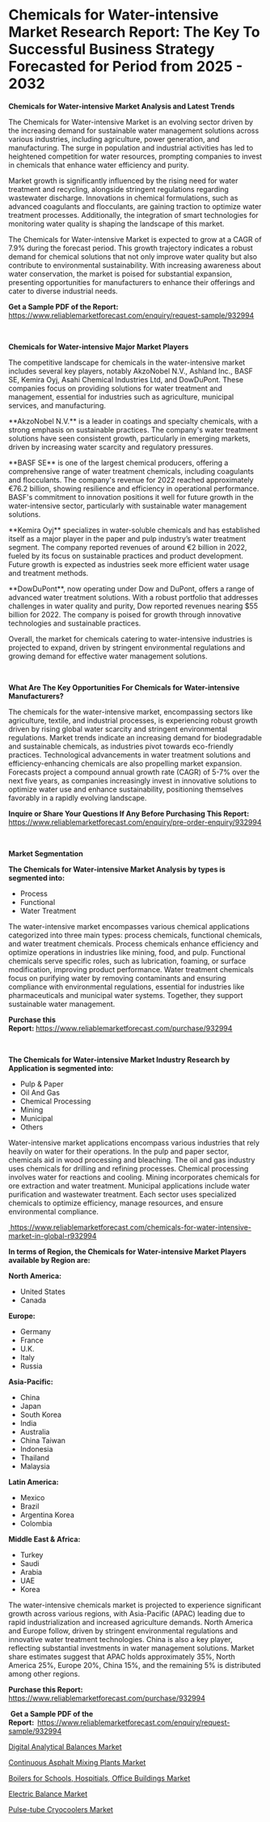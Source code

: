 <p><h1>Chemicals for Water-intensive Market Research Report: The Key To Successful Business Strategy Forecasted for Period from 2025 - 2032</h1></p><p><strong>Chemicals for Water-intensive Market Analysis and Latest Trends</strong></p>
<p><p>The Chemicals for Water-intensive Market is an evolving sector driven by the increasing demand for sustainable water management solutions across various industries, including agriculture, power generation, and manufacturing. The surge in population and industrial activities has led to heightened competition for water resources, prompting companies to invest in chemicals that enhance water efficiency and purity. </p><p>Market growth is significantly influenced by the rising need for water treatment and recycling, alongside stringent regulations regarding wastewater discharge. Innovations in chemical formulations, such as advanced coagulants and flocculants, are gaining traction to optimize water treatment processes. Additionally, the integration of smart technologies for monitoring water quality is shaping the landscape of this market.</p><p>The Chemicals for Water-intensive Market is expected to grow at a CAGR of 7.9% during the forecast period. This growth trajectory indicates a robust demand for chemical solutions that not only improve water quality but also contribute to environmental sustainability. With increasing awareness about water conservation, the market is poised for substantial expansion, presenting opportunities for manufacturers to enhance their offerings and cater to diverse industrial needs.</p></p>
<p><strong>Get a Sample PDF of the Report:&nbsp;</strong> <a href="https://www.reliablemarketforecast.com/enquiry/request-sample/932994?utm_campaign=1842&utm_medium=2&utm_source=Github&utm_content=ia&utm_term=21032025&utm_id=chemicals-for-water-intensive">https://www.reliablemarketforecast.com/enquiry/request-sample/932994</a></p>
<p>&nbsp;</p>
<p><strong>Chemicals for Water-intensive Major Market Players</strong></p>
<p><p>The competitive landscape for chemicals in the water-intensive market includes several key players, notably AkzoNobel N.V., Ashland Inc., BASF SE, Kemira Oyj, Asahi Chemical Industries Ltd, and DowDuPont. These companies focus on providing solutions for water treatment and management, essential for industries such as agriculture, municipal services, and manufacturing.</p><p>**AkzoNobel N.V.** is a leader in coatings and specialty chemicals, with a strong emphasis on sustainable practices. The company's water treatment solutions have seen consistent growth, particularly in emerging markets, driven by increasing water scarcity and regulatory pressures.</p><p>**BASF SE** is one of the largest chemical producers, offering a comprehensive range of water treatment chemicals, including coagulants and flocculants. The company's revenue for 2022 reached approximately €76.2 billion, showing resilience and efficiency in operational performance. BASF's commitment to innovation positions it well for future growth in the water-intensive sector, particularly with sustainable water management solutions.</p><p>**Kemira Oyj** specializes in water-soluble chemicals and has established itself as a major player in the paper and pulp industry’s water treatment segment. The company reported revenues of around €2 billion in 2022, fueled by its focus on sustainable practices and product development. Future growth is expected as industries seek more efficient water usage and treatment methods.</p><p>**DowDuPont**, now operating under Dow and DuPont, offers a range of advanced water treatment solutions. With a robust portfolio that addresses challenges in water quality and purity, Dow reported revenues nearing $55 billion for 2022. The company is poised for growth through innovative technologies and sustainable practices.</p><p>Overall, the market for chemicals catering to water-intensive industries is projected to expand, driven by stringent environmental regulations and growing demand for effective water management solutions.</p></p>
<p>&nbsp;</p>
<p><strong>What Are The Key Opportunities For Chemicals for Water-intensive Manufacturers?</strong></p>
<p><p>The chemicals for the water-intensive market, encompassing sectors like agriculture, textile, and industrial processes, is experiencing robust growth driven by rising global water scarcity and stringent environmental regulations. Market trends indicate an increasing demand for biodegradable and sustainable chemicals, as industries pivot towards eco-friendly practices. Technological advancements in water treatment solutions and efficiency-enhancing chemicals are also propelling market expansion. Forecasts project a compound annual growth rate (CAGR) of 5-7% over the next five years, as companies increasingly invest in innovative solutions to optimize water use and enhance sustainability, positioning themselves favorably in a rapidly evolving landscape.</p></p>
<p><strong>Inquire or Share Your Questions If Any Before Purchasing This Report:</strong> <a href="https://www.reliablemarketforecast.com/enquiry/pre-order-enquiry/932994?utm_campaign=1842&utm_medium=2&utm_source=Github&utm_content=ia&utm_term=21032025&utm_id=chemicals-for-water-intensive">https://www.reliablemarketforecast.com/enquiry/pre-order-enquiry/932994</a></p>
<p>&nbsp;</p>
<p><strong>Market Segmentation</strong></p>
<p><strong>The Chemicals for Water-intensive Market Analysis by types is segmented into:</strong></p>
<p><ul><li>Process</li><li>Functional</li><li>Water Treatment</li></ul></p>
<p><p>The water-intensive market encompasses various chemical applications categorized into three main types: process chemicals, functional chemicals, and water treatment chemicals. Process chemicals enhance efficiency and optimize operations in industries like mining, food, and pulp. Functional chemicals serve specific roles, such as lubrication, foaming, or surface modification, improving product performance. Water treatment chemicals focus on purifying water by removing contaminants and ensuring compliance with environmental regulations, essential for industries like pharmaceuticals and municipal water systems. Together, they support sustainable water management.</p></p>
<p><strong>Purchase this Report:&nbsp;</strong><a href="https://www.reliablemarketforecast.com/purchase/932994?utm_campaign=1842&utm_medium=2&utm_source=Github&utm_content=ia&utm_term=21032025&utm_id=chemicals-for-water-intensive">https://www.reliablemarketforecast.com/purchase/932994</a></p>
<p>&nbsp;</p>
<p><strong>The Chemicals for Water-intensive Market Industry Research by Application is segmented into:</strong></p>
<p><ul><li>Pulp & Paper</li><li>Oil And Gas</li><li>Chemical Processing</li><li>Mining</li><li>Municipal</li><li>Others</li></ul></p>
<p><p>Water-intensive market applications encompass various industries that rely heavily on water for their operations. In the pulp and paper sector, chemicals aid in wood processing and bleaching. The oil and gas industry uses chemicals for drilling and refining processes. Chemical processing involves water for reactions and cooling. Mining incorporates chemicals for ore extraction and water treatment. Municipal applications include water purification and wastewater treatment. Each sector uses specialized chemicals to optimize efficiency, manage resources, and ensure environmental compliance.</p></p>
<p><a href="https://www.reliablemarketforecast.com/chemicals-for-water-intensive-market-in-global-r932994?utm_campaign=1842&utm_medium=2&utm_source=Github&utm_content=ia&utm_term=21032025&utm_id=chemicals-for-water-intensive">&nbsp;https://www.reliablemarketforecast.com/chemicals-for-water-intensive-market-in-global-r932994</a></p>
<p><strong>In terms of Region, the Chemicals for Water-intensive Market Players available by Region are:</strong></p>
<p>
    <p> <strong> North America: </strong>
        <ul>
            <li>United States</li>
            <li>Canada</li>
        </ul>
        </p> 
    <p> <strong> Europe: </strong>
        <ul>
            <li>Germany</li>
            <li>France</li>
            <li>U.K.</li>
            <li>Italy</li>
            <li>Russia</li>
        </ul>
        </p> 
    <p> <strong> Asia-Pacific: </strong>
        <ul>
            <li>China</li>
            <li>Japan</li>
            <li>South Korea</li>
            <li>India</li>
            <li>Australia</li>
            <li>China Taiwan</li>
            <li>Indonesia</li>
            <li>Thailand</li>
            <li>Malaysia</li>
        </ul>
        </p> 
    <p> <strong> Latin America: </strong>
        <ul>
            <li>Mexico</li>
            <li>Brazil</li>
            <li>Argentina Korea</li>
            <li>Colombia</li>
        </ul>
        </p> 
    <p> <strong> Middle East & Africa: </strong>
        <ul>
            <li>Turkey</li>
            <li>Saudi</li>
            <li>Arabia</li>
            <li>UAE</li>
            <li>Korea</li>
        </ul>
    </p>
    </p>
<p><p>The water-intensive chemicals market is projected to experience significant growth across various regions, with Asia-Pacific (APAC) leading due to rapid industrialization and increased agriculture demands. North America and Europe follow, driven by stringent environmental regulations and innovative water treatment technologies. China is also a key player, reflecting substantial investments in water management solutions. Market share estimates suggest that APAC holds approximately 35%, North America 25%, Europe 20%, China 15%, and the remaining 5% is distributed among other regions.</p></p>
<p><strong>Purchase this Report: </strong><a href="https://www.reliablemarketforecast.com/purchase/932994?utm_campaign=1842&utm_medium=2&utm_source=Github&utm_content=ia&utm_term=21032025&utm_id=chemicals-for-water-intensive">https://www.reliablemarketforecast.com/purchase/932994</a></p>
<p>&nbsp;<strong>Get a Sample PDF of the Report:&nbsp;&nbsp;</strong><a href="https://www.reliablemarketforecast.com/enquiry/request-sample/932994?utm_campaign=1842&utm_medium=2&utm_source=Github&utm_content=ia&utm_term=21032025&utm_id=chemicals-for-water-intensive">https://www.reliablemarketforecast.com/enquiry/request-sample/932994</a></p>
<p><strong></strong></p>
<p><p><a href="https://github.com/beyeagamizjp/Market-Research-Report-List-1/blob/main/digital-analytical-balances-market.md?utm_campaign=1842&utm_medium=2&utm_source=Github&utm_content=ia&utm_term=21032025&utm_id=chemicals-for-water-intensive">Digital Analytical Balances Market</a></p><p><a href="https://github.com/kukolkasimo5/Market-Research-Report-List-1/blob/main/continuous-asphalt-mixing-plants-market.md?utm_campaign=1842&utm_medium=2&utm_source=Github&utm_content=ia&utm_term=21032025&utm_id=chemicals-for-water-intensive">Continuous Asphalt Mixing Plants Market</a></p><p><a href="https://github.com/mudgeadamsvx/Market-Research-Report-List-1/blob/main/boilers-for-schools-hospitials-office-buildings-market.md?utm_campaign=1842&utm_medium=2&utm_source=Github&utm_content=ia&utm_term=21032025&utm_id=chemicals-for-water-intensive">Boilers for Schools, Hospitials, Office Buildings Market</a></p><p><a href="https://github.com/sutrejaron/Market-Research-Report-List-1/blob/main/electric-balance-market.md?utm_campaign=1842&utm_medium=2&utm_source=Github&utm_content=ia&utm_term=21032025&utm_id=chemicals-for-water-intensive">Electric Balance Market</a></p><p><a href="https://github.com/baatetoshda/Market-Research-Report-List-1/blob/main/pulse-tube-cryocoolers-market.md?utm_campaign=1842&utm_medium=2&utm_source=Github&utm_content=ia&utm_term=21032025&utm_id=chemicals-for-water-intensive">Pulse-tube Cryocoolers Market</a></p></p>